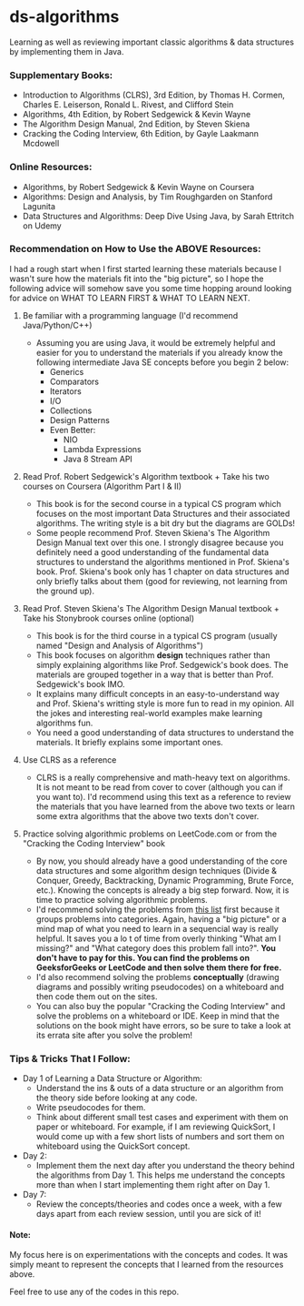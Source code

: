 # ds-algorithms
Learning as well as reviewing important classic algorithms & data structures by implementing them in Java.

### Supplementary Books:
* Introduction to Algorithms (CLRS), 3rd Edition, by Thomas H. Cormen, Charles E. Leiserson, Ronald L. Rivest, and Clifford Stein
* Algorithms, 4th Edition, by Robert Sedgewick & Kevin Wayne
* The Algorithm Design Manual, 2nd Edition, by Steven Skiena
* Cracking the Coding Interview, 6th Edition, by Gayle Laakmann Mcdowell

### Online Resources:
* Algorithms, by Robert Sedgewick & Kevin Wayne on Coursera <br>
* Algorithms: Design and Analysis, by Tim Roughgarden on Stanford Lagunita <br>
* Data Structures and Algorithms: Deep Dive Using Java, by Sarah Ettritch on Udemy <br>

### Recommendation on How to Use the ABOVE Resources:
I had a rough start when I first started learning these materials because I wasn't sure how the materials fit into the "big picture", so I hope the following advice will somehow save you some time hopping around looking for advice on WHAT TO LEARN FIRST & WHAT TO LEARN NEXT.
1. Be familiar with a programming language (I'd recommend Java/Python/C++)
   * Assuming you are using Java, it would be extremely helpful and easier for you to understand the materials if you already know the following intermediate Java SE concepts before you begin 2 below:
     * Generics
     * Comparators
     * Iterators
     * I/O
     * Collections
     * Design Patterns
     * Even Better:
        * NIO
        * Lambda Expressions
        * Java 8 Stream API
       
2. Read Prof. Robert Sedgewick's Algorithm textbook + Take his two courses on Coursera (Algorithm Part I & II)
   * This book is for the second course in a typical CS program which focuses on the most important Data Structures and their associated algorithms. The writing style is a bit dry but the diagrams are GOLDs!
   * Some people recommend Prof. Steven Skiena's The Algorithm Design Manual text over this one. I strongly disagree because you definitely need a good understanding of the fundamental data structures to understand the algorithms mentioned in Prof. Skiena's book. Prof. Skiena's book only has 1 chapter on data structures and only briefly talks about them (good for reviewing, not learning from the ground up).
   
3. Read Prof. Steven Skiena's The Algorithm Design Manual textbook + Take his Stonybrook courses online (optional)
   * This book is for the third course in a typical CS program (usually named "Design and Analysis of Algorithms")
   * This book focuses on algorithm **design** techniques rather than simply explaining algorithms like Prof. Sedgewick's book does. The materials are grouped together in a way that is better than Prof. Sedgewick's book IMO.
   * It explains many difficult concepts in an easy-to-understand way and Prof. Skiena's writting style is more fun to read in my opinion. All the jokes and interesting real-world examples make learning algorithms fun.
   * You need a good understanding of data structures to understand the materials. It briefly explains some important ones.
   
4. Use CLRS as a reference
   * CLRS is a really comprehensive and math-heavy text on algorithms. It is not meant to be read from cover to cover (although you can if you want to). I'd recommend using this text as a reference to review the materials that you have learned from the above two texts or learn some extra algorithms that the above two texts don't cover.
   
5. Practice solving algorithmic problems on LeetCode.com or from the "Cracking the Coding Interview" book
   * By now, you should already have a good understanding of the core data structures and some algorithm design techniques (Divide & Conquer, Greedy, Backtracking, Dynamic Programming, Brute Force, etc.). Knowing the concepts is already a big step forward. Now, it is time to practice solving algorithmic problems.
   * I'd recommend solving the problems from [this list](https://www.educative.io/collection/5642554087309312/5679846214598656) first because it groups problems into categories. Again, having a "big picture" or a mind map of what you need to learn in a sequencial way is really helpful. It saves you a lo t of time from overly thinking "What am I missing?" and "What category does this problem fall into?". **You don't have to pay for this. You can find the problems on GeeksforGeeks or LeetCode and then solve them there for free.**
   * I'd also recommend solving the problems **conceptually** (drawing diagrams and possibly writing pseudocodes) on a whiteboard and then code them out on the sites.
   * You can also buy the popular "Cracking the Coding Interview" and solve the problems on a whiteboard or IDE. Keep in mind that the solutions on the book might have errors, so be sure to take a look at its errata site after you solve the problem!
   
### Tips & Tricks That I Follow:
* Day 1 of Learning a Data Structure or Algorithm: 
  * Understand the ins & outs of a data structure or an algorithm from the theory side before looking at any code.
  * Write pseudocodes for them.
  * Think about different small test cases and experiment with them on paper or whiteboard. For example, if I am reviewing QuickSort, I would come up with a few short lists of numbers and sort them on whiteboard using the QuickSort concept.
* Day 2:
  * Implement them the next day after you understand the theory behind the algorithms from Day 1. This helps me understand the concepts more than when I start implementing them right after on Day 1.
* Day 7: 
  * Review the concepts/theories and codes once a week, with a few days apart from each review session, until you are sick of it!

#### Note:
My focus here is on experimentations with the concepts and codes. It was simply meant to represent the concepts that I learned from the resources above.

Feel free to use any of the codes in this repo.
